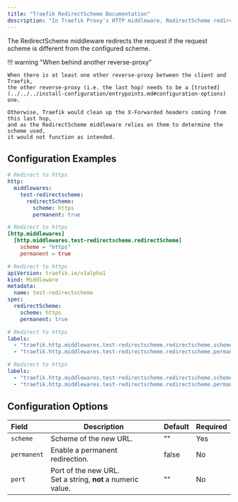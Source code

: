 ```yaml
---
title: "Traefik RedirectScheme Documentation"
description: "In Traefik Proxy's HTTP middleware, RedirectScheme redirects clients to different schemes/ports. Read the technical documentation."
---
```


The RedirectScheme middleware redirects the request if the request scheme is different from the configured scheme.

!!! warning "When behind another reverse-proxy"

    When there is at least one other reverse-proxy between the client and Traefik, 
    the other reverse-proxy (i.e. the last hop) needs to be a [trusted](../../../install-configuration/entrypoints.md#configuration-options) one. 
    
    Otherwise, Traefik would clean up the X-Forwarded headers coming from this last hop, 
    and as the RedirectScheme middleware relies on them to determine the scheme used,
    it would not function as intended.

## Configuration Examples

```yaml tab="File (YAML)"
# Redirect to https
http:
  middlewares:
    test-redirectscheme:
      redirectScheme:
        scheme: https
        permanent: true
```

```toml tab="File (TOML)"
# Redirect to https
[http.middlewares]
  [http.middlewares.test-redirectscheme.redirectScheme]
    scheme = "https"
    permanent = true
```

```yaml tab="Kubernetes"
# Redirect to https
apiVersion: traefik.io/v1alpha1
kind: Middleware
metadata:
  name: test-redirectscheme
spec:
  redirectScheme:
    scheme: https
    permanent: true
```

```yaml tab="Docker & Swarm"
# Redirect to https
labels:
  - "traefik.http.middlewares.test-redirectscheme.redirectscheme.scheme=https"
  - "traefik.http.middlewares.test-redirectscheme.redirectscheme.permanent=true"
```

```yaml tab="Consul Catalog"
# Redirect to https
labels:
  - "traefik.http.middlewares.test-redirectscheme.redirectscheme.scheme=https"
  - "traefik.http.middlewares.test-redirectscheme.redirectscheme.permanent=true"
```

## Configuration Options

| Field                        | Description                                             | Default | Required |
|:-----------------------------|----------------------------------------------------------|:--------|:---------|
| `scheme` | Scheme of the new URL. | "" | Yes |
| `permanent` | Enable a permanent redirection. | false | No |
| `port` | Port of the new URL.<br />Set a string, **not** a numeric value. | "" | No |
